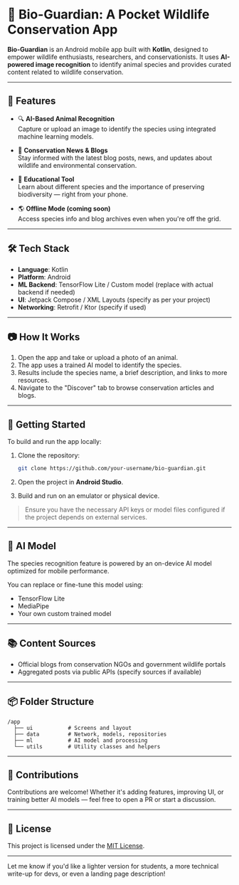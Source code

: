 # 🐾 Bio-Guardian: A Pocket Wildlife Conservation App

**Bio-Guardian** is an Android mobile app built with **Kotlin**, designed to empower wildlife enthusiasts, researchers, and conservationists. It uses **AI-powered image recognition** to identify animal species and provides curated content related to wildlife conservation.

---

## 📱 Features

- 🔍 **AI-Based Animal Recognition**  
  Capture or upload an image to identify the species using integrated machine learning models.

- 📰 **Conservation News & Blogs**  
  Stay informed with the latest blog posts, news, and updates about wildlife and environmental conservation.

- 🌿 **Educational Tool**  
  Learn about different species and the importance of preserving biodiversity — right from your phone.

- 🌎 **Offline Mode (coming soon)**  
  Access species info and blog archives even when you're off the grid.

---

## 🛠️ Tech Stack

- **Language**: Kotlin  
- **Platform**: Android  
- **ML Backend**: TensorFlow Lite / Custom model (replace with actual backend if needed)  
- **UI**: Jetpack Compose / XML Layouts (specify as per your project)  
- **Networking**: Retrofit / Ktor (specify if used)

---

## 📷 How It Works

1. Open the app and take or upload a photo of an animal.
2. The app uses a trained AI model to identify the species.
3. Results include the species name, a brief description, and links to more resources.
4. Navigate to the "Discover" tab to browse conservation articles and blogs.

---

## 🚀 Getting Started

To build and run the app locally:

1. Clone the repository:

   ```bash
   git clone https://github.com/your-username/bio-guardian.git
   ```

2. Open the project in **Android Studio**.
3. Build and run on an emulator or physical device.

> Ensure you have the necessary API keys or model files configured if the project depends on external services.

---

## 🤖 AI Model

The species recognition feature is powered by an on-device AI model optimized for mobile performance.  

You can replace or fine-tune this model using:

- TensorFlow Lite
- MediaPipe
- Your own custom trained model

---

## 📚 Content Sources

- Official blogs from conservation NGOs and government wildlife portals
- Aggregated posts via public APIs (specify sources if available)

---

## 📦 Folder Structure

```text
/app
  ├── ui           # Screens and layout
  ├── data         # Network, models, repositories
  ├── ml           # AI model and processing
  └── utils        # Utility classes and helpers
```

---

## 🙌 Contributions

Contributions are welcome! Whether it's adding features, improving UI, or training better AI models — feel free to open a PR or start a discussion.

---

## 📄 License

This project is licensed under the [MIT License](LICENSE).

---

Let me know if you'd like a lighter version for students, a more technical write-up for devs, or even a landing page description!
